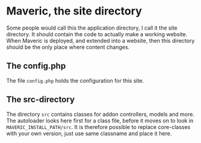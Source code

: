 Maveric, the site directory
=========================

Some people would call this the application directory, I call it the site directory. It should 
contain the code to actually make a working website. When Maveric is deployed, and extended into a 
website, then this directory should be the only place where content changes.

The config.php
---------------
The file `config.php` holds the configuration for this site.


The src-directory
-----------------

The directory `src` contains classes for addon controllers, models and more. The autoloader looks here first
for a class file, before it moves on to look in `MAVERIC_INSTALL_PATH/src`. It is therefore possible
to replace core-classes with your own version, just use same classname and place it here. 
